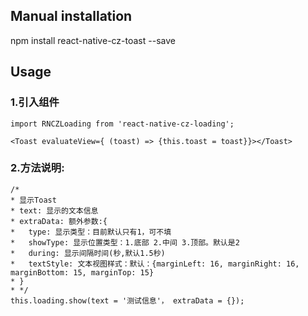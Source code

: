 
## Manual installation

npm install react-native-cz-toast --save

	

## Usage
###  1.引入组件
```
import RNCZLoading from 'react-native-cz-loading';

<Toast evaluateView={ (toast) => {this.toast = toast}}></Toast>
```

###  2.方法说明:
```
/*
* 显示Toast
* text: 显示的文本信息
* extraData: 额外参数:{
*   type: 显示类型：目前默认只有1，可不填
*   showType: 显示位置类型：1.底部 2.中间 3.顶部。默认是2
*   during: 显示间隔时间(秒,默认1.5秒)
*   textStyle: 文本视图样式：默认：{marginLeft: 16, marginRight: 16, marginBottom: 15, marginTop: 15}
* }
* */
this.loading.show(text = '测试信息'， extraData = {});
```

  
